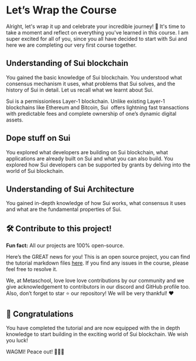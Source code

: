# Let’s Wrap the Course

Alright, let's wrap it up and celebrate your incredible journey! 🎉 It's time to take a moment and reflect on everything you've learned in this course. I am super excited for all of you, since you all have decided to start with Sui and here we are completing our very first course together.

## Understanding of Sui blockchain

You gained the basic knowledge of Sui blockchain. You understood what consensus mechanism it uses, what problems that Sui solves, and the history of Sui in detail. Let us recall what we learnt about Sui.

Sui is a permissionless Layer-1 blockchain. Unlike existing Layer-1 blockchains like Ethereum and Bitcoin, Sui  offers lightning fast transactions with predictable fees and complete ownership of one’s dynamic digital assets.

## Dope stuff on Sui

You explored what developers are building on Sui blockchain, what applications are already built on Sui and what you can also build. You explored how Sui developers can be supported by grants by delving into the world of Sui blockchain.

## Understanding of Sui Architecture

You gained in-depth knowledge of how Sui works, what consensus it uses and what are the fundamental properties of Sui.

## 🛠 Contribute to this project!

**Fun fact:** All our projects are 100% open-source.

Here’s the GREAT news for you! This is an open source project, you can find the tutorial markdown files [here](https://github.com/0xmetaschool/Learning-Projects/tree/main/Introduction%20to%20Sui%20Chain). If you find any issues in the course, please feel free to resolve it.

We, at Metaschool, love love love contributions by our community and we give acknowledgement to contributors in our discord and GitHub profile too. Also, don’t forget to star ⭐️ our repository! We will be very thankful! ♥️

## 🎊 Congratulations

You have completed the tutorial and are now equipped with the in depth knowledge to start building in the exciting world of Sui blockchain. We wish you luck!

WAGMI! Peace out! ✌🏻🔮